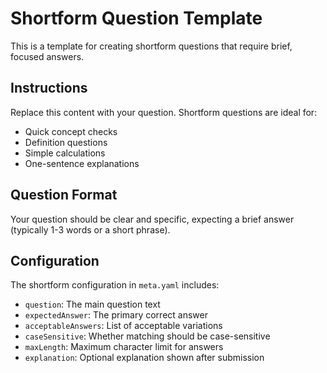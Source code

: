# Shortform Question Template

This is a template for creating shortform questions that require brief, focused answers.

## Instructions

Replace this content with your question. Shortform questions are ideal for:

- Quick concept checks
- Definition questions  
- Simple calculations
- One-sentence explanations

## Question Format

Your question should be clear and specific, expecting a brief answer (typically 1-3 words or a short phrase).

## Configuration

The shortform configuration in `meta.yaml` includes:

- `question`: The main question text
- `expectedAnswer`: The primary correct answer
- `acceptableAnswers`: List of acceptable variations
- `caseSensitive`: Whether matching should be case-sensitive
- `maxLength`: Maximum character limit for answers
- `explanation`: Optional explanation shown after submission